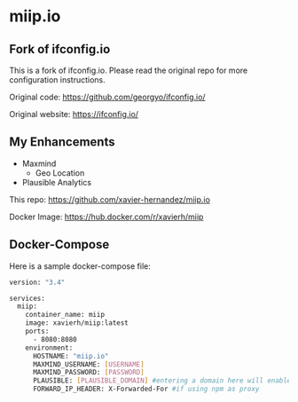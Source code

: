 
# miip.io

## Fork of ifconfig.io
This is a fork of ifconfig.io. Please read the original repo for more configuration instructions.

Original code: https://github.com/georgyo/ifconfig.io/

Original website: https://ifconfig.io/

## My Enhancements
- Maxmind
  - Geo Location
- Plausible Analytics

This repo: https://github.com/xavier-hernandez/miip.io

Docker Image: https://hub.docker.com/r/xavierh/miip

## Docker-Compose

Here is a sample docker-compose file:

``` bash
version: "3.4"

services:
  miip:
    container_name: miip
    image: xavierh/miip:latest
    ports:
      - 8080:8080
    environment:
      HOSTNAME: "miip.io"
      MAXMIND_USERNAME: [USERNAME]
      MAXMIND_PASSWORD: [PASSWORD]
      PLAUSIBLE: [PLAUSIBLE_DOMAIN] #entering a domain here will enable the snippet
      FORWARD_IP_HEADER: X-Forwarded-For #if using npm as proxy
```
